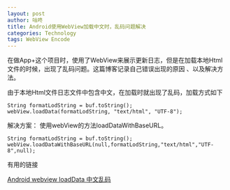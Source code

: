 ```yaml
---
layout: post
author: 咕咚
title: Android使用WebView加载中文时，乱码问题解决
categories: Technology
tags: WebView Encode
---
```

在做App+这个项目时，使用了WebView来展示更新日志，但是在加载本地Html文件的时候，出现了乱码问题。这篇博客记录自己错误出现的原因
、以及解决方法。

由于本地Html文件日志文件中包含中文，在加载时就出现了乱码，加载方式如下

    
    String formatLodString = buf.toString();
    webView.loadData(formatLodString, "text/html", "UTF-8");

解决方案：
使用webView的方法loadDataWithBaseURL。
    
    String formatLodString = buf.toString();
    webView.loadDataWithBaseURL(null,formatLodString,"text/html","UTF-8",null);
  
  


有用的链接  

[Android webview loadData 中文乱码](http://blog.csdn.net/top_code/article/details/9163597)
